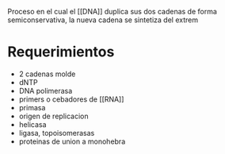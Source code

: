 Proceso en el cual el [[DNA]] duplica sus dos cadenas de forma semiconservativa, la nueva cadena se sintetiza del extrem

# Requerimientos
- 2 cadenas molde
- dNTP
- DNA polimerasa
- primers o cebadores de [[RNA]]
- primasa
- origen de replicacion
- helicasa
- ligasa, topoisomerasas
- proteinas de union a monohebra